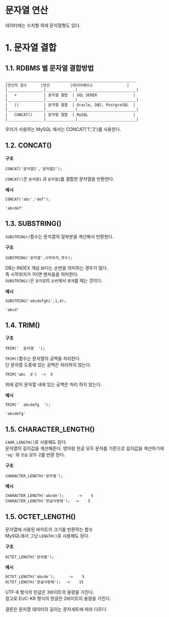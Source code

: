 문자열 연산
=======================
데이터에는 수치형 외에 문자열형도 있다.

# 1. 문자열 결합
## 1.1. RDBMS 별 문자열 결합방법
```
__________________________________________________________
|연산자 함수      |연산         |데이터베이스               |
|________________|_____________|__________________________|
|   +            | 문자열 결합  | SQL SERER                |
|________________|_____________|__________________________|
|   ||           | 문자열 결합  | Oracle, DB2, PostgreSQL  |
|________________|_____________|__________________________|
|   CONCAT()     | 문자열 결합  | MySQL                    |
|________________|_____________|__________________________|
```
우리가 사용하는 MySQL 에서는 CONCAT('1','2')를 사용한다.

## 1.2. CONCAT()  
**구조**
```
CONCAT('문자열1','문자열2');
```
```CONCAT()```은 ```문자열1``` 과 ```문자열2```를 결합한 문자열을 반환한다.  
  
**예시**  
```
CONCAT('abc','def');
```
```
'abcdef'
```

## 1.3. SUBSTRING()  
```SUBSTRING()```함수는 문자열의 일부분을 계산해서 반환한다.  
  
**구조**
```
SUBSTRING('문자열',시작위치,갯수);
```
DB는 INDEX 개념 보다는 순번을 의미하는 경우가 많다.  
즉 시작위치가 1이면 맨처음을 의미한다.    
```SUBSTRING()```은 ```문자열```의 ```순번```에서 ```몇개```를 떼는 것이다.   
  
**예시**  
```
SUBSTRING('abcdefghi',1,4);
```
```
'abcd'
```

## 1.4. TRIM()  
**구조** 
```
TRIM('  문자열  ');
```    
```TRIM()```함수는 문자열의 공백을 처리한다.    
단 문자열 도중에 있는 공백은 처리하지 않는다.    
```
TRIM('abc  d')  ->  X
```
위에 같이 문자열 내에 있는 공백은 처리 하지 않는다.  
    
**예시**  
```
TRIM('  abcdefg  ');
```
```
'abcdefg'
```

## 1.5. CHARACTER_LENGTH()  
```CAHR_LENGTH()```로 사용해도 된다.  
문자열의 길이값을 계산해준다. 
영어랑 한글 모두 문자를 기준으로 길이값을 계산하기에  
```'eg'``` 와 ```한글``` 모두 2를 반환 한다.    
  
**구조** 
```
CHARACTER_LENGTH('문자열');
```    
**예시**  
```
CHARACTER_LENGTH('abcde');      ->    5
CHARACTER_LENGTH('한글사랑해');  ->    5
```

## 1.5. OCTET_LENGTH()  
문자열에 사용된 바이트의 크기를 반환하는 함수  
MySQL에서 그냥 ```LENGTH()```로 사용해도 된다.   
  
**구조** 
```
OCTET_LENGTH('문자열');
```    
**예시**  
```
OCTET_LENGTH('abcde');      ->    5
OCTET_LENGTH('한글사랑해');  ->    15
```
UTF-8 형식의 한글은 3바이트의 용량을 가진다.  
참고로 EUC-KR 형식의 한글은 2바이트의 용량을 가진다.  
  
결론은 문자열 데이터의 길이는 문자세트에 따라 다르다.
